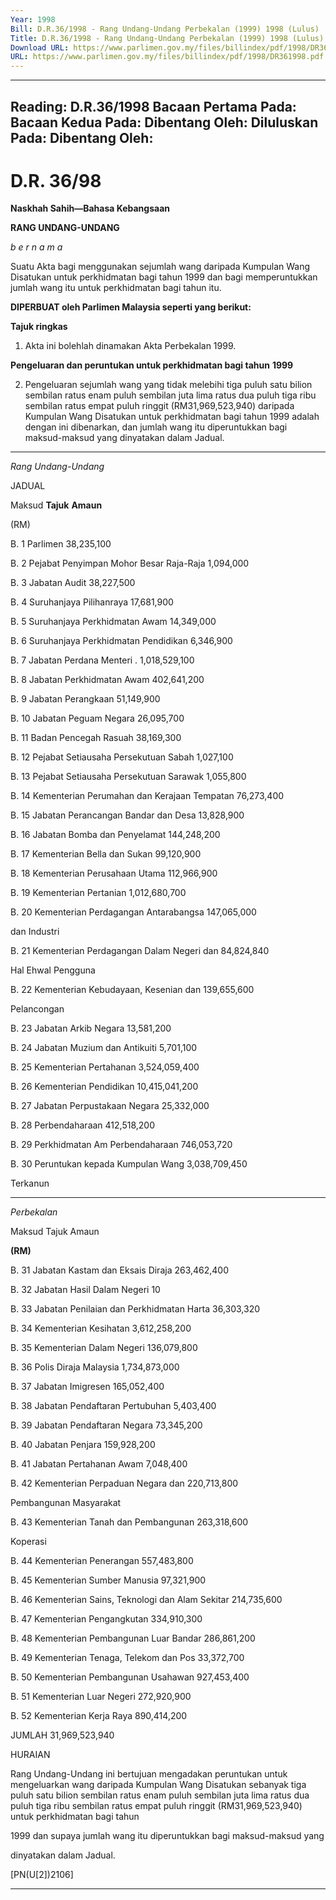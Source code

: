 ```yaml
---
Year: 1998
Bill: D.R.36/1998 - Rang Undang-Undang Perbekalan (1999) 1998 (Lulus)
Title: D.R.36/1998 - Rang Undang-Undang Perbekalan (1999) 1998 (Lulus)
Download URL: https://www.parlimen.gov.my/files/billindex/pdf/1998/DR361998.pdf
URL: https://www.parlimen.gov.my/files/billindex/pdf/1998/DR361998.pdf
---
```

---
Reading:
D.R.36/1998
Bacaan Pertama Pada:
Bacaan Kedua Pada:
Dibentang Oleh:
Diluluskan Pada:
Dibentang Oleh:
---

# D.R. 36/98

**Naskhah Sahih—Bahasa Kebangsaan**

**RANG UNDANG-UNDANG**

_b e r n a m a_

Suatu Akta bagi menggunakan sejumlah wang daripada Kumpulan
Wang Disatukan untuk perkhidmatan bagi tahun 1999 dan bagi
memperuntukkan jumlah wang itu untuk perkhidmatan bagi tahun
itu.

**DIPERBUAT oleh Parlimen Malaysia seperti yang berikut:**

**Tajuk ringkas**

1. Akta ini bolehlah dinamakan Akta Perbekalan 1999.

**Pengeluaran dan peruntukan untuk perkhidmatan bagi tahun**
**1999**

2. Pengeluaran sejumlah wang yang tidak melebihi tiga puluh
satu bilion sembilan ratus enam puluh sembilan juta lima ratus dua
puluh tiga ribu sembilan ratus empat puluh ringgit
(RM31,969,523,940) daripada Kumpulan Wang Disatukan untuk
perkhidmatan bagi tahun 1999 adalah dengan ini dibenarkan, dan
jumlah wang itu diperuntukkan bagi maksud-maksud yang dinyatakan
dalam Jadual.


-----

_Rang Undang-Undang_

JADUAL

Maksud **Tajuk** **Amaun**

(RM)

B. 1 Parlimen 38,235,100

B. 2 Pejabat Penyimpan Mohor Besar Raja-Raja 1,094,000

B. 3 Jabatan Audit 38,227,500

B. 4 Suruhanjaya Pilihanraya 17,681,900

B. 5 Suruhanjaya Perkhidmatan Awam 14,349,000

B. 6 Suruhanjaya Perkhidmatan Pendidikan 6,346,900

B. 7 Jabatan Perdana Menteri . 1,018,529,100

B. 8 Jabatan Perkhidmatan Awam 402,641,200

B. 9 Jabatan Perangkaan 51,149,900

B. 10 Jabatan Peguam Negara 26,095,700

B. 11 Badan Pencegah Rasuah 38,169,300

B. 12 Pejabat Setiausaha Persekutuan Sabah 1,027,100

B. 13 Pejabat Setiausaha Persekutuan Sarawak 1,055,800

B. 14 Kementerian Perumahan dan Kerajaan Tempatan 76,273,400

B. 15 Jabatan Perancangan Bandar dan Desa 13,828,900

B. 16 Jabatan Bomba dan Penyelamat 144,248,200

B. 17 Kementerian Bella dan Sukan 99,120,900

B. 18 Kementerian Perusahaan Utama 112,966,900

B. 19 Kementerian Pertanian 1,012,680,700

B. 20 Kementerian Perdagangan Antarabangsa 147,065,000

dan Industri

B. 21 Kementerian Perdagangan Dalam Negeri dan 84,824,840

Hal Ehwal Pengguna

B. 22 Kementerian Kebudayaan, Kesenian dan 139,655,600

Pelancongan

B. 23 Jabatan Arkib Negara 13,581,200

B. 24 Jabatan Muzium dan Antikuiti 5,701,100

B. 25 Kementerian Pertahanan 3,524,059,400

B. 26 Kementerian Pendidikan 10,415,041,200

B. 27 Jabatan Perpustakaan Negara 25,332,000

B. 28 Perbendaharaan 412,518,200

B. 29 Perkhidmatan Am Perbendaharaan 746,053,720

B. 30 Peruntukan kepada Kumpulan Wang 3,038,709,450

Terkanun


-----

_Perbekalan_

Maksud Tajuk Amaun

**(RM)**

B. 31 Jabatan Kastam dan Eksais Diraja 263,462,400

B. 32 Jabatan Hasil Dalam Negeri 10

B. 33 Jabatan Penilaian dan Perkhidmatan Harta 36,303,320

B. 34 Kementerian Kesihatan 3,612,258,200

B. 35 Kementerian Dalam Negeri 136,079,800

B. 36 Polis Diraja Malaysia 1,734,873,000

B. 37 Jabatan Imigresen 165,052,400

B. 38 Jabatan Pendaftaran Pertubuhan 5,403,400

B. 39 Jabatan Pendaftaran Negara 73,345,200

B. 40 Jabatan Penjara 159,928,200

B. 41 Jabatan Pertahanan Awam 7,048,400

B. 42 Kementerian Perpaduan Negara dan 220,713,800

Pembangunan Masyarakat

B. 43 Kementerian Tanah dan Pembangunan 263,318,600

Koperasi

B. 44 Kementerian Penerangan 557,483,800

B. 45 Kementerian Sumber Manusia 97,321,900

B. 46 Kementerian Sains, Teknologi dan Alam Sekitar 214,735,600

B. 47 Kementerian Pengangkutan 334,910,300

B. 48 Kementerian Pembangunan Luar Bandar 286,861,200

B. 49 Kementerian Tenaga, Telekom dan Pos 33,372,700

B. 50 Kementerian Pembangunan Usahawan 927,453,400

B. 51 Kementerian Luar Negeri 272,920,900

B. 52 Kementerian Kerja Raya 890,414,200

JUMLAH 31,969,523,940

HURAIAN

Rang Undang-Undang ini bertujuan mengadakan peruntukan untuk mengeluarkan
wang daripada Kumpulan Wang Disatukan sebanyak tiga puluh satu bilion
sembilan ratus enam puluh sembilan juta lima ratus dua puluh tiga ribu sembilan
ratus empat puluh ringgit (RM31,969,523,940) untuk perkhidmatan bagi tahun

1999 dan supaya jumlah wang itu diperuntukkan bagi maksud-maksud yang

dinyatakan dalam Jadual.

[PN(U[2])2106]


-----


